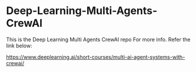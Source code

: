 # Deep-Learning-Multi-Agents-CrewAI
This is the Deep Learning Multi Agents CrewAI repo
For more info. Refer the link below:

https://www.deeplearning.ai/short-courses/multi-ai-agent-systems-with-crewai/
